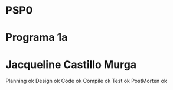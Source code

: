 # PSP0
# Programa 1a
# Jacqueline Castillo Murga

Planning ok
Design ok
Code ok
Compile ok
Test ok
PostMorten ok
